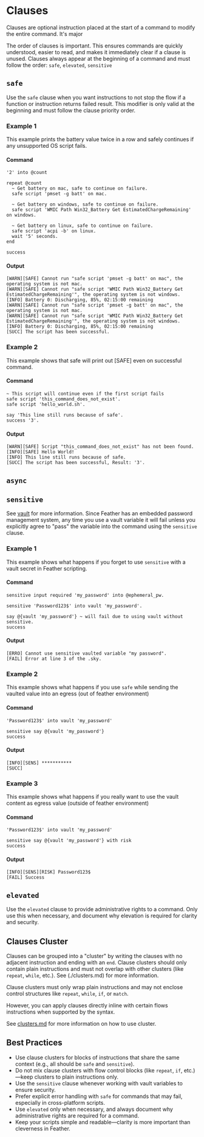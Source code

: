 # Clauses

Clauses are optional instruction placed at the start of a command to modify the entire command. It's major

The order of clauses is important. This ensures commands are quickly understood, easier to read, and makes it immediately clear if a clause is unused. Clauses always appear at the beginning of a command and must follow the order: `safe`, `elevated`, `sensitive`

## `safe`

Use the `safe` clause when you want instructions to not stop the flow if a function or instruction returns failed result. This modifier is only valid at the beginning and must follow the clause priority order.

### Example 1

This example prints the battery value twice in a row and safely continues if any unsupported OS script fails.

#### Command

```sky
'2' into @count

repeat @count
  ~ Get battery on mac, safe to continue on failure.
  safe script 'pmset -g batt' on mac.

  ~ Get battery on windows, safe to continue on failure.
  safe script 'WMIC Path Win32_Battery Get EstimatedChargeRemaining' on windows.

  ~ Get battery on linux, safe to continue on failure.
  safe script 'acpi -b' on linux.
  wait '5' seconds.
end

success
```

#### Output

```
[WARN][SAFE] Cannot run "safe script 'pmset -g batt' on mac", the operating system is not mac.
[WARN][SAFE] Cannot run "safe script 'WMIC Path Win32_Battery Get EstimatedChargeRemaining'", the operating system is not windows.
[INFO] Battery 0: Discharging, 85%, 02:15:00 remaining
[WARN][SAFE] Cannot run "safe script 'pmset -g batt' on mac", the operating system is not mac.
[WARN][SAFE] Cannot run "safe script 'WMIC Path Win32_Battery Get EstimatedChargeRemaining'", the operating system is not windows.
[INFO] Battery 0: Discharging, 85%, 02:15:00 remaining
[SUCC] The script has been successful.
```

### Example 2

This example shows that safe will print out [SAFE] even on successful command.

#### Command

```sky
~ This script will continue even if the first script fails
safe script 'this_command_does_not_exist'.
safe script 'hello_world.sh'.

say 'This line still runs because of safe'.
success '3'.
```

#### Output

```
[WARN][SAFE] Script "this_command_does_not_exist" has not been found.
[INFO][SAFE] Hello World!
[INFO] This line still runs because of safe.
[SUCC] The script has been successful, Result: '3'.
```

## `async`

## `sensitive`

See [vault](../vault.md) for more information. Since Feather has an embedded password management system, any time you use a vault variable it will fail unless you explicitly agree to "pass" the variable into the command using the `sensitive` clause.

### Example 1

This example shows what happens if you forget to use `sensitive` with a vault secret in Feather scripting.

#### Command

```sky
sensitive input required 'my_password' into @ephemeral_pw.
```

```sky
sensitive 'Password123$' into vault 'my_password'.

say @{vault 'my_password'} ~ will fail due to using vault without sensitive.
success
```

#### Output

```
[ERRO] Cannot use sensitive vaulted variable "my password".
[FAIL] Error at line 3 of the .sky.
```

### Example 2

This example shows what happens if you use `safe` while sending the vaulted value into an egress (out of feather environment)

#### Command

```sky
'Password123$' into vault 'my_password'

sensitive say @{vault 'my_password'}
success
```

#### Output

```
[INFO][SENS] ***********
[SUCC]
```

### Example 3

This example shows what happens if you really want to use the vault content as egress value (outside of feather environment)

#### Command

```sky
'Password123$' into vault 'my_password'

sensitive say @{vault 'my_password'} with risk
success
```

#### Output

```
[INFO][SENS][RISK] Password123$
[FAIL] Success
```

## `elevated`

Use the `elevated` clause to provide administrative rights to a command. Only use this when necessary, and document why elevation is required for clarity and security.

## Clauses Cluster

Clauses can be grouped into a "cluster" by writing the clauses with no adjacent instruction and ending with an `end`. Clause clusters should only contain plain instructions and must not overlap with other clusters (like `repeat`, `while`, etc.). See (./clusters.md) for more information.

Clause clusters must only wrap plain instructions and may not enclose control structures like `repeat`, `while`, `if`, or `match`.

However, you can apply clauses directly inline with certain flows instructions when supported by the syntax.

See [clusters.md](clusters.md) for more information on how to use cluster.

## Best Practices

- Use clause clusters for blocks of instructions that share the same context (e.g., all should be `safe` and `sensitive`).
- Do not mix clause clusters with flow control blocks (like `repeat`, `if`, etc.)—keep clusters to plain instructions only.
- Use the `sensitive` clause whenever working with vault variables to ensure security.
- Prefer explicit error handling with `safe` for commands that may fail, especially in cross-platform scripts.
- Use `elevated` only when necessary, and always document why administrative rights are required for a command.
- Keep your scripts simple and readable—clarity is more important than cleverness in Feather.
